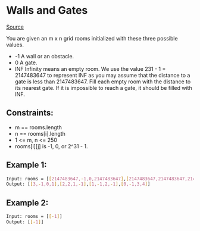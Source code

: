 # Walls and Gates
[Source](https://leetcode.com/problems/walls-and-gates/)

You are given an m x n grid rooms initialized with these three possible values.

 - -1 A wall or an obstacle.
 - 0 A gate.
 - INF Infinity means an empty room. We use the value 231 - 1 = 2147483647 to represent INF as you may assume that the distance to a gate is less than 2147483647.
Fill each empty room with the distance to its nearest gate. If it is impossible to reach a gate, it should be filled with INF.

## Constraints:

 - m == rooms.length
 - n == rooms[i].length
 - 1 <= m, n <= 250
 - rooms[i][j] is -1, 0, or 2^31 - 1.

## Example 1:
```sh
Input: rooms = [[2147483647,-1,0,2147483647],[2147483647,2147483647,2147483647,-1],[2147483647,-1,2147483647,-1],[0,-1,2147483647,2147483647]]
Output: [[3,-1,0,1],[2,2,1,-1],[1,-1,2,-1],[0,-1,3,4]]
```

## Example 2:
```sh
Input: rooms = [[-1]]
Output: [[-1]]
```